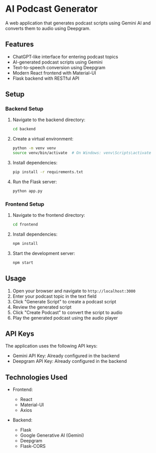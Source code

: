 # AI Podcast Generator

A web application that generates podcast scripts using Gemini AI and converts them to audio using Deepgram.

## Features

- ChatGPT-like interface for entering podcast topics
- AI-generated podcast scripts using Gemini
- Text-to-speech conversion using Deepgram
- Modern React frontend with Material-UI
- Flask backend with RESTful API

## Setup

### Backend Setup

1. Navigate to the backend directory:
   ```bash
   cd backend
   ```

2. Create a virtual environment:
   ```bash
   python -m venv venv
   source venv/bin/activate  # On Windows: venv\Scripts\activate
   ```

3. Install dependencies:
   ```bash
   pip install -r requirements.txt
   ```

4. Run the Flask server:
   ```bash
   python app.py
   ```

### Frontend Setup

1. Navigate to the frontend directory:
   ```bash
   cd frontend
   ```

2. Install dependencies:
   ```bash
   npm install
   ```

3. Start the development server:
   ```bash
   npm start
   ```

## Usage

1. Open your browser and navigate to `http://localhost:3000`
2. Enter your podcast topic in the text field
3. Click "Generate Script" to create a podcast script
4. Review the generated script
5. Click "Create Podcast" to convert the script to audio
6. Play the generated podcast using the audio player

## API Keys

The application uses the following API keys:
- Gemini API Key: Already configured in the backend
- Deepgram API Key: Already configured in the backend

## Technologies Used

- Frontend:
  - React
  - Material-UI
  - Axios

- Backend:
  - Flask
  - Google Generative AI (Gemini)
  - Deepgram
  - Flask-CORS 